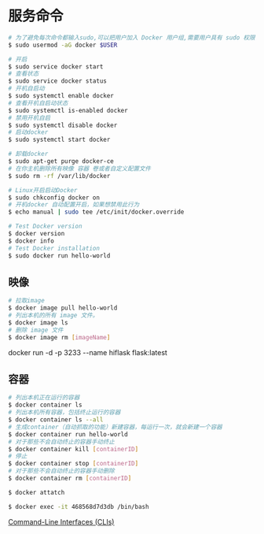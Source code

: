 # 服务命令

```sh
# 为了避免每次命令都输入sudo,可以把用户加入 Docker 用户组,需要用户具有 sudo 权限
$ sudo usermod -aG docker $USER
```

```sh
# 开启  
$ sudo service docker start
# 查看状态  
$ sudo service docker status
# 开机自启动  
$ sudo systemctl enable docker
# 查看开机自启动状态  
$ sudo systemctl is-enabled docker
# 禁用开机自启  
$ sudo systemctl disable docker
# 启动docker
$ sudo systemctl start docker

# 卸载docker
$ sudo apt-get purge docker-ce
# 在你主机删除所有映像 容器 卷或者自定义配置文件
$ sudo rm -rf /var/lib/docker

# Linux开启启动Docker
$ sudo chkconfig docker on
# 开机docker 自动配置开启，如果想禁用此行为
$ echo manual | sudo tee /etc/init/docker.override

# Test Docker version
$ docker version  
$ docker info
# Test Docker installation
$ sudo docker run hello-world
```

## 映像

```sh
# 拉取image
$ docker image pull hello-world
# 列出本机的所有 image 文件。  
$ docker image ls
# 删除 image 文件  
$ docker image rm [imageName]
```

docker run -d -p 3233 --name hiflask flask:latest

## 容器

```sh
# 列出本机正在运行的容器  
$ docker container ls
# 列出本机所有容器，包括终止运行的容器  
$ docker container ls --all
# 生成container（自动抓取的功能）新建容器，每运行一次，就会新建一个容器
$ docker container run hello-world
# 对于那些不会自动终止的容器手动终止
$ docker container kill [containerID]
# 停止
$ docker container stop [containerID]
# 对于那些不会自动终止的容器手动删除
$ docker container rm [containerID]

$ docker attatch

$ docker exec -it 468568d7d3db /bin/bash
```

[Command-Line Interfaces (CLIs)](https://docs.docker.com/engine/reference/commandline/port/)
